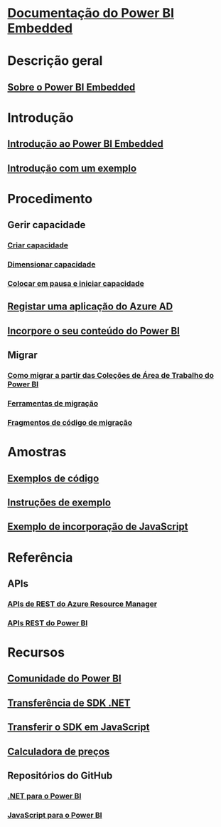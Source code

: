 # [Documentação do Power BI Embedded](index.md)

# Descrição geral
## [Sobre o Power BI Embedded](what-is-power-bi-embedded.md)

# Introdução
## [Introdução ao Power BI Embedded](get-started.md)
## [Introdução com um exemplo](https://powerbi.microsoft.com/documentation/powerbi-developer-embed-sample-app-owns-data/)

# Procedimento
## Gerir capacidade
### [Criar capacidade](create-capacity.md)
### [Dimensionar capacidade](scale-capacity.md)
### [Colocar em pausa e iniciar capacidade](pause-start.md)
## [Registar uma aplicação do Azure AD](https://powerbi.microsoft.com/documentation/powerbi-developer-register-app/)
## [Incorpore o seu conteúdo do Power BI](https://powerbi.microsoft.com/documentation/powerbi-developer-embedding-content/)

## Migrar
### [Como migrar a partir das Coleções de Área de Trabalho do Power BI](migrate-from-power-bi-workspace-collections.md)
### [Ferramentas de migração](migrate-tool.md)
### [Fragmentos de código de migração](migrate-code-snippets.md)

# Amostras
## [Exemplos de código](https://github.com/Microsoft/PowerBI-Developer-Samples)
## [Instruções de exemplo](https://powerbi.microsoft.com/documentation/powerbi-developer-embed-sample-app-owns-data/)
## [Exemplo de incorporação de JavaScript](https://microsoft.github.io/PowerBI-JavaScript/demo/)

# Referência
## APIs
### [APIs de REST do Azure Resource Manager](https://docs.microsoft.com/rest/api/power-bi-embedded/)
### [APIs REST do Power BI](https://msdn.microsoft.com/en-us/library/mt147898.aspx)

# Recursos
## [Comunidade do Power BI](http://community.powerbi.com/t5/Developer/bd-p/Developer)
## [Transferência de SDK .NET](https://www.nuget.org/packages/Microsoft.PowerBI.Api/)
## [Transferir o SDK em JavaScript](https://www.nuget.org/packages/Microsoft.PowerBI.JavaScript/)
## [Calculadora de preços](https://azure.microsoft.com/pricing/calculator/)
## Repositórios do GitHub
### [.NET para o Power BI](https://github.com/Microsoft/PowerBI-CSharp)
### [JavaScript para o Power BI](https://github.com/Microsoft/PowerBI-JavaScript)


